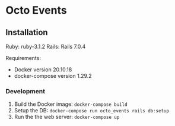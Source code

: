 # Octo Events

## Installation

Ruby: ruby-3.1.2
Rails: Rails 7.0.4

Requirements:

- Docker version 20.10.18
- docker-compose version 1.29.2

### Development

1. Build the Docker image: `docker-compose build`
2. Setup the DB: `docker-compose run octo_events rails db:setup`
3. Run the the web server: `docker-compose up`
